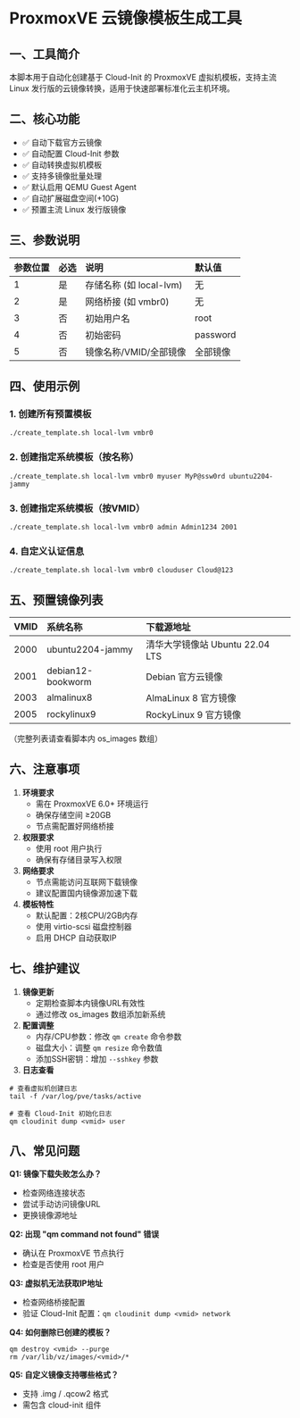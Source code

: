 # ProxmoxVE 云镜像模板生成工具
## 一、工具简介

本脚本用于自动化创建基于 Cloud-Init 的 ProxmoxVE 虚拟机模板，支持主流 Linux 发行版的云镜像转换，适用于快速部署标准化云主机环境。

## 二、核心功能

- ✅ 自动下载官方云镜像
- ✅ 自动配置 Cloud-Init 参数
- ✅ 自动转换虚拟机模板
- ✅ 支持多镜像批量处理
- ✅ 默认启用 QEMU Guest Agent
- ✅ 自动扩展磁盘空间(+10G)
- ✅ 预置主流 Linux 发行版镜像

## 三、参数说明

| 参数位置 | 必选 | 说明                    | 默认值   |
| :------- | :--- | :---------------------- | :------- |
| 1        | 是   | 存储名称 (如 local-lvm) | 无       |
| 2        | 是   | 网络桥接 (如 vmbr0)     | 无       |
| 3        | 否   | 初始用户名              | root     |
| 4        | 否   | 初始密码                | password |
| 5        | 否   | 镜像名称/VMID/全部镜像  | 全部镜像 |

## 四、使用示例

### 1. 创建所有预置模板

```
./create_template.sh local-lvm vmbr0
```

### 2. 创建指定系统模板（按名称）

```
./create_template.sh local-lvm vmbr0 myuser MyP@ssw0rd ubuntu2204-jammy
```

### 3. 创建指定系统模板（按VMID）

```
./create_template.sh local-lvm vmbr0 admin Admin1234 2001
```

### 4. 自定义认证信息

```
./create_template.sh local-lvm vmbr0 clouduser Cloud@123
```

## 五、预置镜像列表

| VMID | 系统名称          | 下载源地址                      |
| :--- | :---------------- | :------------------------------ |
| 2000 | ubuntu2204-jammy  | 清华大学镜像站 Ubuntu 22.04 LTS |
| 2001 | debian12-bookworm | Debian 官方云镜像               |
| 2003 | almalinux8        | AlmaLinux 8 官方镜像            |
| 2005 | rockylinux9       | RockyLinux 9 官方镜像           |

（完整列表请查看脚本内 os_images 数组）

## 六、注意事项

1. **环境要求**
   - 需在 ProxmoxVE 6.0+ 环境运行
   - 确保存储空间 ≥20GB
   - 节点需配置好网络桥接
2. **权限要求**
   - 使用 root 用户执行
   - 确保有存储目录写入权限
3. **网络要求**
   - 节点需能访问互联网下载镜像
   - 建议配置国内镜像源加速下载
4. **模板特性**
   - 默认配置：2核CPU/2GB内存
   - 使用 virtio-scsi 磁盘控制器
   - 启用 DHCP 自动获取IP

## 七、维护建议

1. **镜像更新**
   - 定期检查脚本内镜像URL有效性
   - 通过修改 os_images 数组添加新系统
2. **配置调整**
   - 内存/CPU参数：修改 `qm create` 命令参数
   - 磁盘大小：调整 `qm resize` 命令数值
   - 添加SSH密钥：增加 `--sshkey` 参数
3. **日志查看**

```
# 查看虚拟机创建日志
tail -f /var/log/pve/tasks/active

# 查看 Cloud-Init 初始化日志
qm cloudinit dump <vmid> user
```

## 八、常见问题

**Q1: 镜像下载失败怎么办？**

- 检查网络连接状态
- 尝试手动访问镜像URL
- 更换镜像源地址

**Q2: 出现 "qm command not found" 错误**

- 确认在 ProxmoxVE 节点执行
- 检查是否使用 root 用户

**Q3: 虚拟机无法获取IP地址**

- 检查网络桥接配置
- 验证 Cloud-Init 配置：`qm cloudinit dump <vmid> network`

**Q4: 如何删除已创建的模板？**

```
qm destroy <vmid> --purge
rm /var/lib/vz/images/<vmid>/*
```

**Q5: 自定义镜像支持哪些格式？**

- 支持 .img / .qcow2 格式
- 需包含 cloud-init 组件
